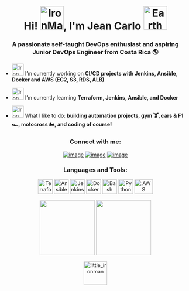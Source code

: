 <h1 align="center"> Hi!  <a href="https://emoji.gg/emoji/48585-ironman"><img src="https://cdn3.emoji.gg/emojis/48585-ironman.png" width="64px" height="64px" alt="IronMan"></a></a>, I'm Jean Carlo <img height="40" <a href="https://emoji.gg/emoji/69341-earth"><img src="https://cdn3.emoji.gg/emojis/69341-earth.gif" width="64px" height="64px" alt="Earth"></a></h1>
<h3 align="center">A passionate self-taught DevOps enthusiast and aspiring Junior DevOps Engineer from Costa Rica 🌎  
</h3>
  <link rel="stylesheet" type='text/css' href="https://cdn.jsdelivr.net/gh/devicons/devicon@latest/devicon.min.css" />

- <a href="https://emoji.gg/emoji/11240-ironmanthink"><img src="https://cdn3.emoji.gg/emojis/11240-ironmanthink.png" width="32px" height="32px" alt="IronManThink"></a> I’m currently working on **CI/CD projects with Jenkins, Ansible, Docker and AWS (EC2, S3, RDS, ALB)**  

- <a href="https://emoji.gg/emoji/11240-ironmanthink"><img src="https://cdn3.emoji.gg/emojis/11240-ironmanthink.png" width="32px" height="32px" alt="IronManThink"></a> I’m currently learning **Terraform, Jenkins, Ansible, and Docker**

- <a href="https://emoji.gg/emoji/11240-ironmanthink"><img src="https://cdn3.emoji.gg/emojis/11240-ironmanthink.png" width="32px" height="32px" alt="IronManThink"></a>  What I like to do: **building automation projects, gym 🏋️, cars & F1 🏎️, motocross 🏍️, and coding of course!**  

<h3 align="center">Connect with me:</h3>
<div align="center">

[![image](https://img.shields.io/badge/LinkedIn-blue?style=for-the-badge&logo=linkedin&logoColor=white)](https://www.linkedin.com/in/jean-alvarado/)
[![image](https://img.shields.io/badge/Instagram-blue?style=for-the-badge&logo=instagram&logoColor=white)](https://www.instagram.com/jeanca_aa/)
[![image](https://img.shields.io/badge/Gmail-blue?style=for-the-badge&logo=gmail&logoColor=white)](mailto:jo7624822@gmail.com)
  
</div>

<h3 align="center">Languages and Tools:</h3>
<p align="center"> 
  <img src="https://cdn.jsdelivr.net/gh/devicons/devicon/icons/terraform/terraform-original.svg" alt="Terraform" width="40" height="40"/>
  <img src="https://cdn.jsdelivr.net/gh/devicons/devicon/icons/ansible/ansible-original.svg" alt="Ansible" width="40" height="40"/>
  <img src="https://cdn.jsdelivr.net/gh/devicons/devicon/icons/jenkins/jenkins-original.svg" alt="Jenkins" width="40" height="40"/>
  <img src="https://cdn.jsdelivr.net/gh/devicons/devicon/icons/docker/docker-original.svg" alt="Docker" width="40" height="40"/>
  <img src="https://cdn.jsdelivr.net/gh/devicons/devicon/icons/bash/bash-original.svg" alt="Bash" width="40" height="40"/>
  <img src="https://cdn.jsdelivr.net/gh/devicons/devicon/icons/python/python-original.svg" alt="Python" width="40" height="40"/>
  <img src="https://cdn.jsdelivr.net/gh/devicons/devicon/icons/amazonwebservices/amazonwebservices-original-wordmark.svg" alt="AWS" width="50" height="40"/>
</p>

<p align= "center">
  <img height= "150" src="https://github-readme-stats.vercel.app/api?username=ByJeanCa&theme=react&show_icons=true&include_all_commits=true" />
  <img height= "150" src="https://github-readme-stats.vercel.app/api/top-langs/?username=ByJeanCa&theme=react&layout=compact" />
</p>

<p align= "center">
  <a href="https://emoji.gg/emoji/5593-little-ironman"><img src="https://cdn3.emoji.gg/emojis/5593-little-ironman.gif" width="64px" height="64px" alt="little_ironman"></a>
</p>

